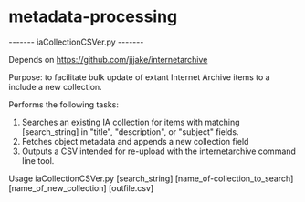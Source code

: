 # metadata-processing

------- iaCollectionCSVer.py -------

Depends on https://github.com/jjjake/internetarchive

Purpose: to facilitate bulk update of extant Internet Archive items to a include a new collection.

Performs the following tasks:
1. Searches an existing IA collection for items with matching [search_string] in "title", "description", or "subject" fields.
2. Fetches object metadata and appends a new collection field
3. Outputs a CSV intended for re-upload with the internetarchive command line tool.

Usage iaCollectionCSVer.py [search_string] [name_of-collection_to_search] [name_of_new_collection] [outfile.csv]
